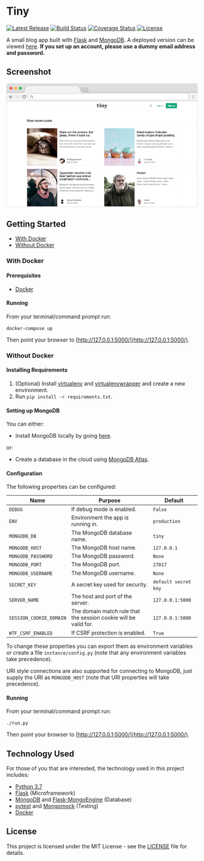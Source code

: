 # Tiny

[![Latest Release](https://img.shields.io/github/release/vanillaSlice/tiny.svg)](https://github.com/vanillaSlice/tiny/releases/latest)
[![Build Status](https://img.shields.io/travis/com/vanillaSlice/tiny/master.svg)](https://travis-ci.com/vanillaSlice/tiny)
[![Coverage Status](https://img.shields.io/coveralls/github/vanillaSlice/tiny/master.svg)](https://coveralls.io/github/vanillaSlice/tiny?branch=master)
[![License](https://img.shields.io/github/license/vanillaSlice/tiny.svg)](LICENSE)

A small blog app built with [Flask](http://flask.pocoo.org/) and [MongoDB](https://www.mongodb.com/).
A deployed version can be viewed [here](https://tiny.mikelowe.xyz/).
**If you set up an account, please use a dummy email address and password.**

## Screenshot

![Screenshot](/images/screenshot-1.png)

## Getting Started

* [With Docker](#with-docker)
* [Without Docker](#without-docker)

### With Docker

#### Prerequisites

* [Docker](https://www.docker.com/)

#### Running

From your terminal/command prompt run:

```
docker-compose up
```

Then point your browser to [http://127.0.0.1:5000/](http://127.0.0.1:5000/).

### Without Docker

#### Installing Requirements

1. (Optional) Install [virtualenv](https://pypi.org/project/virtualenv/) and
[virtualenvwrapper](https://virtualenvwrapper.readthedocs.io/en/latest/) and create a new environment.
2. Run `pip install -r requirements.txt`.

#### Setting up MongoDB

You can either:

* Install MongoDB locally by going [here](https://www.mongodb.com/download-center#community).

or:

* Create a database in the cloud using [MongoDB Atlas](https://www.mongodb.com/cloud/atlas).

#### Configuration

The following properties can be configured:

| Name                    | Purpose                                                          | Default              |
| ----------------------- | ---------------------------------------------------------------- | -------------------- |
| `DEBUG`                 | If debug mode is enabled.                                        | `False`              |
| `ENV`                   | Environment the app is running in.                               | `production`         |
| `MONGODB_DB`            | The MongoDB database name.                                       | `tiny`               |
| `MONGODB_HOST`          | The MongoDB host name.                                           | `127.0.0.1`          |
| `MONGODB_PASSWORD`      | The MongoDB password.                                            | `None`               |
| `MONGODB_PORT`          | The MongoDB port.                                                | `27017`              |
| `MONGODB_USERNAME`      | The MongoDB username.                                            | `None`               |
| `SECRET_KEY`            | A secret key used for security.                                  | `default secret key` |
| `SERVER_NAME`           | The host and port of the server.                                 | `127.0.0.1:5000`     |
| `SESSION_COOKIE_DOMAIN` | The domain match rule that the session cookie will be valid for. | `127.0.0.1:5000`     |
| `WTF_CSRF_ENABLED`      | If CSRF protection is enabled.                                   | `True`               |

To change these properties you can export them as environment variables or create a file `instance/config.py` (note
that any environment variables take precedence).

URI style connections are also supported for connecting to MongoDB, just supply the URI as `MONGODB_HOST` (note that
URI properties will take precedence).

#### Running

From your terminal/command prompt run:

```
./run.py
```

Then point your browser to [http://127.0.0.1:5000/](http://127.0.0.1:5000/).

## Technology Used

For those of you that are interested, the technology used in this project includes:

* [Python 3.7](https://www.python.org/downloads/release/python-373/)
* [Flask](http://flask.pocoo.org/) (Microframework)
* [MongoDB](https://www.mongodb.com/) and
[Flask-MongoEngine](http://docs.mongoengine.org/projects/flask-mongoengine/en/latest/) (Database)
* [pytest](https://docs.pytest.org/en/latest/) and [Mongomock](https://github.com/mongomock/mongomock) (Testing)
* [Docker](https://www.docker.com/)

## License

This project is licensed under the MIT License - see the [LICENSE](LICENSE) file for details.
